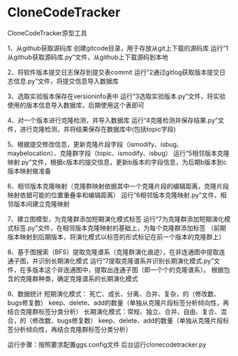 # CloneCodeTracker
CloneCodeTracker原型工具

1、从github获取源码库
	创建gitcode目录，用于存放从git上下载的源码库
	运行“1从github获取源码库.py”文件，从github上下载源码到本地

2、将软件版本提交日志保存到提交表commit
	运行“2通过gitlog获取版本提交日志信息.py”文件，将提交信息导入数据库

3、选取实验版本保存在versioninfo表中
	运行“3选取实验版本.py”文件，将实验使用的版本信息导入数据库，后期使用这个表即可

4、对一个版本进行克隆检测，并导入数据库
	运行“4克隆检测并保存结果.py”文件，进行克隆检测，并将结果保存在数据库中(包括topic字段)
	
5、根据提交修改信息，更新克隆片段字段（ismodify、isbug、maybelocation）、克隆群字段（topic、ismodify、isbug）
	运行“5相邻版本克隆映射.py”文件，根据c版本的提交信息，更新b版本的字段信息，为后期b版本到c版本映射做准备

6、相邻版本克隆映射（克隆群映射依据其中一个克隆片段的编辑距离，克隆片段映射依据可能的位置重叠率和编辑距离）
	运行“6相邻版本克隆映射.py”文件，相邻版本间建立克隆映射
	
7、建立图模型，为克隆群添加短期演化模式标签
	运行“7为克隆群添加短期演化模式标签.py”文件，在相邻版本克隆映射的基础上，为每个克隆群添加标签
	（前期版本映射到后期版本，将演化模式以标签的形式标记在前一个版本的克隆群上）

8、基于图搜索（BFS）提取克隆谱系（克隆群演化痕迹），在非连通图中提取连通子图，并识别长期演化模式
	运行“7提取克隆谱系并识别长期演化模式.py”文件，在多版本这个非连通图中，提取出连通子图（即一个个的克隆谱系）。
	根据包含的克隆群种类，确定克隆谱系的长期演化模式

9、数据统计
	短期演化模式： 死亡、成长、分离、合并、复杂，的（修改数、bugs修复数）
	                             keep、delete、add的数量（单独从克隆片段标签分析倾向性，再结合克隆群标签分类分析）
	长期演化模式：常规、独立、合并、自由、复合、混合，的（修改数、bugs修复数）
	                             keep、delete、add的数量（单独从克隆片段标签分析倾向性，再结合克隆群标签分类分析）
								 

运行步骤：按照要求配置ggs.config文件
          后台运行clonecodetracker.py
